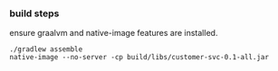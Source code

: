### build steps

ensure graalvm and native-image features are installed.

```
./gradlew assemble
native-image --no-server -cp build/libs/customer-svc-0.1-all.jar

```
